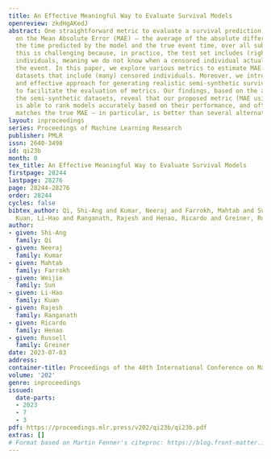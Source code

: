```yaml
---
title: An Effective Meaningful Way to Evaluate Survival Models
openreview: zkdHgAKedJ
abstract: One straightforward metric to evaluate a survival prediction model is based
  on the Mean Absolute Error (MAE) – the average of the absolute difference between
  the time predicted by the model and the true event time, over all subjects. Unfortunately,
  this is challenging because, in practice, the test set includes (right) censored
  individuals, meaning we do not know when a censored individual actually experienced
  the event. In this paper, we explore various metrics to estimate MAE for survival
  datasets that include (many) censored individuals. Moreover, we introduce a novel
  and effective approach for generating realistic semi-synthetic survival datasets
  to facilitate the evaluation of metrics. Our findings, based on the analysis of
  the semi-synthetic datasets, reveal that our proposed metric (MAE using pseudo-observations)
  is able to rank models accurately based on their performance, and often closely
  matches the true MAE – in particular, is better than several alternative methods.
layout: inproceedings
series: Proceedings of Machine Learning Research
publisher: PMLR
issn: 2640-3498
id: qi23b
month: 0
tex_title: An Effective Meaningful Way to Evaluate Survival Models
firstpage: 28244
lastpage: 28276
page: 28244-28276
order: 28244
cycles: false
bibtex_author: Qi, Shi-Ang and Kumar, Neeraj and Farrokh, Mahtab and Sun, Weijie and
  Kuan, Li-Hao and Ranganath, Rajesh and Henao, Ricardo and Greiner, Russell
author:
- given: Shi-Ang
  family: Qi
- given: Neeraj
  family: Kumar
- given: Mahtab
  family: Farrokh
- given: Weijie
  family: Sun
- given: Li-Hao
  family: Kuan
- given: Rajesh
  family: Ranganath
- given: Ricardo
  family: Henao
- given: Russell
  family: Greiner
date: 2023-07-03
address: 
container-title: Proceedings of the 40th International Conference on Machine Learning
volume: '202'
genre: inproceedings
issued:
  date-parts:
  - 2023
  - 7
  - 3
pdf: https://proceedings.mlr.press/v202/qi23b/qi23b.pdf
extras: []
# Format based on Martin Fenner's citeproc: https://blog.front-matter.io/posts/citeproc-yaml-for-bibliographies/
---
```

